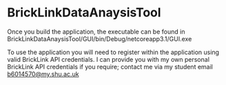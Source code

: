 # BrickLinkDataAnaysisTool
Once you build the application, the executable can be found in BrickLinkDataAnaysisTool/GUI/bin/Debug/netcoreapp3.1/GUI.exe

To use the application you will need to register within the application using valid BrickLink API credentials.
I can provide you with my own personal BrickLink API credentials if you require; contact me via my student email b6014570@my.shu.ac.uk
